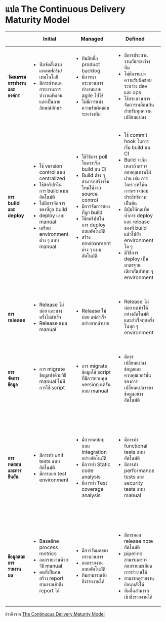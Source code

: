 # แปล The Continuous Delivery Maturity Model

| | <center>Initial</center> | <center>Managed</center> | <center>Defined</center> | <center>Quantitatively Managed</center> | <center>Optimizing</center> |
| --- | --- | --- | --- | --- | --- |
| **วัฒนธรรมการทำงานและองค์กร** | <ul><li>ทีมจัดตั้งตามแพลตฟอร์ม/เทคโนโลยี</li><li>มีการกำหนดกระบวนการทำงานชัดเจนและเป็นลายลักษณ์อักษร</li></ul> | <ul><li>ทีมมีหนึ่ง product backlog</li><li>มีการนำกระบวนการทำงานแบบ agile ไปใช้</li><li>ไม่มีการแบ่งความรับผิดชอบระหว่างทีม</li></ul> | <ul><li>มีการประสานงานกันระหว่างทีม</li><li>ไม่มีการแบ่งความรับผิดชอบระหว่าง dev และ ops</li><li>ใช้กระบวนการจัดการเหมือนกันสำหรับทุกความเปลี่ยนแปลง</li></ul> | <ul><li>มีกระบวนการปรับปรุงอย่างต่อเนื่องกันทั่วทุกทีม</li><li>ทีมรับผิดชอบทุกอย่างในการนำของขึ้นสู่ production</li></ul> | <ul><li>ทีมสามารถทำงานข้ามฟังก์ชั่นกันได้</li></ul> |
| **การ build และ deploy** | <ul><li>ใช้ version control แบบ centralized</li><li>ใช้สคริปท์ในการ build แบบอัตโนมัติ</li><li>ไม่มีการจัดการของที่ถูก build</li><li>deploy แบบ manual</li><li>เตรียม environment ต่าง ๆ แบบ manual</li></ul> | <ul><li>ใช้วิธีการ poll ในการเริ่ม build บน CI</li><li>Build ต่าง ๆ สามารถสร้างขึ้นใหม่ได้จาก source control</li><li>มีการจัดการของที่ถูก build</li><li>ใช้สคริปท์ในการ deploy แบบอัตโนมัติ</li><li>สร้าง environment ต่าง ๆ แบบอัตโนมัติ</ul> | <ul><li>ใช้ commit hook ในการเริ่ม build บน CI</li><li>Build จะล้มเหลวถ้าตรวจสอบคุณภาพไม่ผ่าน เช่น การวิเคราะห์โค้ด การตรวจสอบประสิทธิภาพ เป็นต้น</li><li>มีปุ่มให้กดเพื่อทำการ deploy และ release ของที่ build แล้วไปยัง environment ใด ๆ</li><li>มีวิธีการ deploy เป็นมาตรฐานเดียวกันกับทุก ๆ environment</li></ul> | <ul><li>ทีมให้ความสำคัญกับการทำให้โค้ดสามารถ deploy ได้มากกว่าไปเริ่มงานอื่น</li><li>Build จะต้องไม่ถูกปล่อยให้พัง</li><li>มีการ deploy แบบหลายเครื่อง หลาย environment พร้อม ๆ กัน</li><li>มีการ deploy โดยการใช้ Blue/Green deployment</li></ul> | <ul><li>ทุก commit ถูก build และ deploy ไปยัง production โดยอัตโนมัติ</li></ul> |
| **การ release** | <ul><li>Release ไม่บ่อย และบางครั้งไม่สำเร็จ</li><li>Release แบบ manual</li></ul> | <ul><li>Release ไม่บ่อย แต่สำเร็จอย่างยากลำบาก</li></ul> | <ul><li>Release ไม่บ่อย แต่ทำได้อย่างอัตโนมัติ และสำเร็จทุกครั้งในทุก ๆ environment</li></ul> | <ul><li>Release บ่อย ด้วยวิธีอัตโนมัติ</li><li>การ deploy กับ release แยกออกจากกัน</li><li>Release ด้วยวิธี canary release</li></ul> | <ul><li>ไม่มีการ rollback ใช้ roll forward เสมอ</li></ul> |
| **การจัดการข้อมูล** | <ul><li>การ migrate ข้อมูลทำด้วยวิธี manual ไม่มีการใช้ script</li></ul> | <ul><li>การ migrate ข้อมูลใช้ script ที่มีการควบคุม version แต่รันแบบ manual</li></ul> | <ul><li>มีการเปลี่ยนแปลงข้อมูลและควบคุมเวอร์ชั่นของการเปลี่ยนแปลงของข้อมูลอย่างอัตโนมัติ</li></ul> | <ul><li>การเปลี่ยนแปลงข้อมูลทำได้อย่างอัตโนมัติในขั้นตอนการ deploy</li></ul> | <ul><li>การเปลี่ยนแปลงข้อมูล และการ rollback มีการทดสอบอย่างอัตโนมัติในทุก ๆ การ deploy</li></ul> |
| **การทดสอบและการยืนยัน** | <ul><li>มีการทำ unit tests แบบอัตโนมัติ</li><li>มีการแยก test environment</li></ul> | <ul><li>มีการทดสอบแบบ integration อย่างอัตโนมัติ</li><li>มีการทำ Static code analysis</li><li>มีการทำ Test coverage analysis</li></ul> | <ul><li>มีการทำ functional tests แบบอัตโนมัติ</li><li>มีการทำ performance tests และ security tests แบบ manual</li></ul> | <ul><li>มีการทำ acceptance tests แบบอัตโนมัติเต็มรูปแบบ</li><li>มีการทำ performance tests และ security tests แบบอัตโนมัติ</li><li>มีการทำ exploratory test โดยอิงจากผลการวิเคราะห์ risk-based testing</li></ul> | <ul><li>มีการยืนยันคุณค่าทางธุรกิจที่คาดหวัง</li><li>มีการแก้ไขปัญหาที่พบทันที (roll forward)</li></ul> |
| **ข้อมูลและการรายงานผล** | <ul><li>Baseline process metrics</li><li>ออกรายงานด้วยวิธี manual</li><li>คนที่เป็นคนสร้าง report สามารถเข้าถึง report ได้</li></ul> | <ul><li>มีการวัดผลของกระบวนการ</li><li>ออกรายงานแบบอัตโนมัติ</li><li>ทีมสามารถเข้าถึงรายงานได้</li></ul> | <ul><li>มีการออก release note อัตโนมัติ</li><li>pipeline สามารถตรวจสอบรายละเอียดการทำงานได้</li><li>สามารถดูรายงานย้อนหลังได้</li><li>ทีมอื่นสามารถเข้าถึงรายงานได้</li></ul> | <ul><li>มีรายงานการวิเคราะห์แนวโน้ม</li><li>แสดงกราฟข้อมูลของ deployment pipeline แบบ real time</li></ul> | <ul><li>มีข้อมูลให้เลือกดูได้เองตามใจชอบ</li><li>สามารถปรับแต่ง dashboard ได้</li><li>มีการอ้างอิงถึงข้อมูลอื่น ๆ ข้ามหน่วยงานในองค์กร</li></ul> |

อ้างอิงจาก [The Continuous Delivery Maturity Model](https://tech.aabouzaid.com/2016/01/continuous-delivery-and-maturity-model.html)

